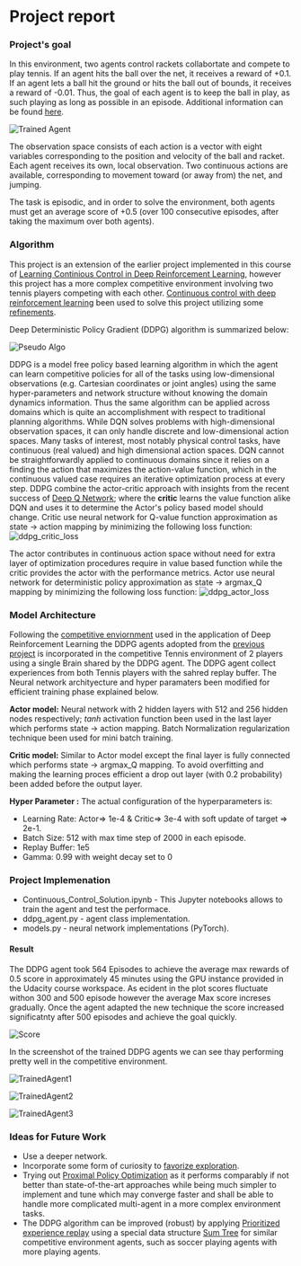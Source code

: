 [//]: # (Image References)

[image1]: https://github.com/sayandev/deep-reinforcement-learning/blob/master/p3_collab-compet/tennis.gif "Trained Agent"
[image2]: https://github.com/sayandev/deep-reinforcement-learning/blob/master/p3_collab-compet/score.png "Score"
[image3]: https://github.com/sayandev/deep-reinforcement-learning/blob/master/p3_collab-compet/ddpg_pseudo_algo.png "Pseudo Algo"
[image4]: https://github.com/sayandev/deep-reinforcement-learning/blob/master/p3_collab-compet/ddpg_critic_loss.png "ddpg_critic_loss"
[image5]: https://github.com/sayandev/deep-reinforcement-learning/blob/master/p3_collab-compet/ddpg_actor_loss.png "ddpg_actor_loss"
[image6]: https://github.com/sayandev/deep-reinforcement-learning/blob/master/p3_collab-compet/TrainedAgent1.png "TrainedAgentUnityScreenshot1"
[image7]: https://github.com/sayandev/deep-reinforcement-learning/blob/master/p3_collab-compet/TrainedAgent2.png "TrainedAgentUnityScreenshot2"
[image8]: https://github.com/sayandev/deep-reinforcement-learning/blob/master/p3_collab-compet/TrainedAgent3.png "TrainedAgentUnityScreenshot3"

# Project report

### Project's goal
In this environment, two agents control rackets collabortate and compete to play tennis. If an agent hits the ball over the net, it receives a reward of +0.1. If an agent lets a ball hit the ground or hits the ball out of bounds, it receives a reward of -0.01. Thus, the goal of each agent is to keep the ball in play, as such playing as long as possible in an episode. Additional information can be found [here](https://github.com/Unity-Technologies/ml-agents/blob/master/docs/Learning-Environment-Examples.md#tennis).

![Trained Agent][image1]

The observation space consists of each action is a vector with eight variables corresponding to the position and velocity of the ball and racket. Each agent receives its own, local observation. Two continuous actions are available, corresponding to movement toward (or away from) the net, and jumping.

The task is episodic, and in order to solve the environment, both agents must get an average score of +0.5 (over 100 consecutive episodes, after taking the maximum over both agents).


### Algorithm

This project is an extension of the earlier project implemented in this course of [Learning Continious Control in Deep Reinforcement Learning](https://github.com/sayandev/deep-reinforcement-learning/blob/master/p2_continuous-control/Report.md), however this project has a more complex competitive environment involving two tennis players competing with each other. [Continuous control with deep reinforcement learning](https://arxiv.org/abs/1509.02971) been used to solve this project utilizing  some [refinements](https://blogs.unity3d.com/2018/09/11/ml-agents-toolkit-v0-5-new-resources-for-ai-researchers-available-now/). 


Deep Deterministic Policy Gradient (DDPG) algorithm is summarized below: 

![Pseudo Algo][image3]

DDPG is a model free policy based learning algorithm in which the agent can learn competitive policies for all of the tasks using low-dimensional observations (e.g. Cartesian coordinates or joint angles) using the same hyper-parameters and network structure without knowing the domain dynamics information. Thus the same algorithm can be applied across domains which is quite an accomplishment with respect to traditional planning algorithms. While DQN solves problems with high-dimensional observation spaces, it can only handle discrete and low-dimensional action spaces. Many tasks of interest, most notably physical control tasks, have continuous (real valued) and high dimensional action spaces. DQN cannot be straightforwardly applied to continuous domains since it relies on a finding the action that maximizes the action-value function, which in the continuous valued case requires an iterative optimization process at every step. DDPG combine the actor-critic approach with insights from the recent success of [Deep Q Network](https://www.cs.toronto.edu/~vmnih/docs/dqn.pdf); where the **critic** learns the value function alike DQN and uses it to determine the Actor's policy based model should change. Critic use neural network for Q-value function approximation as state -> action mapping by minimizing the following loss function:
![ddpg_critic_loss][image4]

The actor contributes in continuous action space without need for extra layer of optimization procedures require in value based function while the critic provides the actor with the performance metrics. Actor use neural network for deterministic policy approximation as state -> argmax_Q mapping by minimizing the following loss function:
![ddpg_actor_loss][image5]


### Model Architecture

Following the [competitive enviornment](https://deepmind.com/blog/alphago-zero-learning-scratch/) used in the application of Deep Reinforcement Learning the DDPG agents adopted from the [previous project](https://github.com/sayandev/deep-reinforcement-learning/blob/master/p2_continuous-control/Report.md) is incorporated in the competitive Tennis environment of 2 players using a single Brain shared by the DDPG agent. The DDPG agent collect experiences from both Tennis players with the sahred replay buffer. The Neural network archityecture and hyper paramaters been modified for efficient training phase explained below. 

**Actor model:** Neural network with 2 hidden layers with 512 and 256 hidden nodes respectively; _tanh_ activation function been used in the last layer which performs state -> action mapping. Batch Normalization regularization technique been used for mini batch training.

**Critic model:** Similar to Actor model except the final layer is fully connected which performs state -> argmax_Q  mapping. To avoid overfitting and making the learning proces efficient a drop out layer (with 0.2 probability) been added before the output layer.

**Hyper Parameter :** The actual configuration of the hyperparameters is:

- Learning Rate: Actor=> 1e-4 & Critic=> 3e-4 with soft update of target => 2e-1.
- Batch Size: 512 with max time step of 2000 in each episode.
- Replay Buffer: 1e5
- Gamma: 0.99 with weight decay set to 0

### Project Implemenation

- Continuous_Control_Solution.ipynb - This Jupyter notebooks allows to train the agent and test the performace.
- ddpg_agent.py - agent class implementation.
- models.py - neural network implementations (PyTorch).

#### Result

The DDPG agent took 564 Episodes to achieve the average max rewards of 0.5 score in approximately 45 minutes using the GPU instance provided in the Udacity course workspace. As ecident in the plot scores fluctuate withon 300 and 500 episode however the average Max score increses gradually. Once the agent adapted the new technique the score increased significatnty after 500 episodes and achieve the goal quickly.

![Score][image2]

In the screenshot of the trained DDPG agents we can see thay performing pretty well in the competitive environment.

![TrainedAgent1][image6] 

![TrainedAgent2][image7] 

![TrainedAgent3][image8] 


### Ideas for Future Work

- Use a deeper network.
- Incorporate some form of curiosity to [favorize exploration](https://arxiv.org/abs/1808.04355).
- Trying out [Proximal Policy Optimization](https://arxiv.org/abs/1707.06347) as it performs comparably if not better than state-of-the-art approaches while being much simpler to implement and tune which may converge faster and shall be able to handle more complicated multi-agent in a more complex environment tasks.
- The DDPG algorithm can be improved (robust) by applying [Prioritized experience replay](https://ieeexplore.ieee.org/document/8122622) using a special data structure [Sum Tree](https://github.com/rlcode/per) for similar competitive environment agents, such as soccer playing agents with more playing agents.
